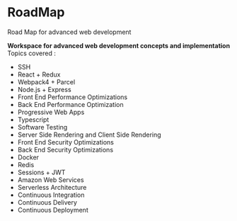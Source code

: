 # RoadMap
Road Map for advanced web development

**Workspace for advanced web development concepts and implementation**
Topics covered :
* SSH
* React + Redux
* Webpack4 + Parcel
* Node.js + Express
* Front End Performance Optimizations
* Back End Performance Optimization
* Progressive Web Apps
* Typescript
* Software Testing
* Server Side Rendering and Client Side Rendering
* Front End Security Optimizations
* Back End Security Optimizations
* Docker
* Redis
* Sessions + JWT
* Amazon Web Services
* Serverless Architecture
* Continuous Integration
* Continuous Delivery
* Continuous Deployment
